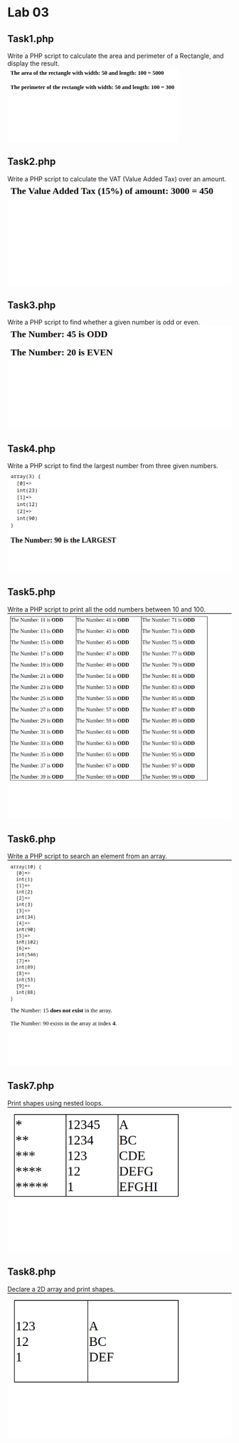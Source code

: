 # Lab 03

## Task1.php
Write a PHP script to calculate the area and perimeter of a Rectangle, and display the result.
![Task1.php screenshot](assets/Task1.png "Task 1")

## Task2.php
Write a PHP script to calculate the VAT (Value Added Tax) over an amount.
![Task2.php screenshot](assets/Task2.png "Task 2")

## Task3.php
Write a PHP script to find whether a given number is odd or even.
![Task3.php screenshot](assets/Task3.png "Task 3")

## Task4.php
Write a PHP script to find the largest number from three given numbers.
![Task4.php screenshot](assets/Task4.png "Task 4")

## Task5.php
Write a PHP script to print all the odd numbers between 10 and 100.
![Task5.php screenshot](assets/Task5.png "Task 5")

## Task6.php
Write a PHP script to search an element from an array.
![Task6.php screenshot](assets/Task6.png "Task 6")

## Task7.php
Print shapes using nested loops.
![Task7.php screenshot](assets/Task7.png "Task 7")

## Task8.php
Declare a 2D array and print shapes.
![Task8.php screenshot](assets/Task8.png "Task 8")
